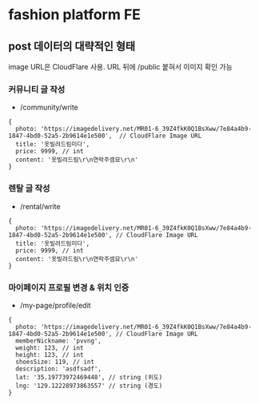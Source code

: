 # fashion platform FE

## post 데이터의 대략적인 형태

image URL은 CloudFlare 사용. URL 뒤에 /public 붙혀서 이미지 확인 가능

### 커뮤니티 글 작성

- /community/write

```
{
  photo: 'https://imagedelivery.net/MR01-6_39Z4fkK0Q1BsXww/7e84a4b9-1847-4bd0-52a5-2b9614e1e500',  // CloudFlare Image URL
  title: '옷빌려드림미다',
  price: 9999, // int
  content: '옷빌려드림\r\n연락주셈묘\r\n'
}
```

### 렌탈 글 작성

- /rental/write

```
{
  photo: 'https://imagedelivery.net/MR01-6_39Z4fkK0Q1BsXww/7e84a4b9-1847-4bd0-52a5-2b9614e1e500', // CloudFlare Image URL
  title: '옷빌려드림미다',
  price: 9999, // int
  content: '옷빌려드림\r\n연락주셈묘\r\n'
}
```

### 마이페이지 프로필 변경 & 위치 인증

- /my-page/profile/edit

```
{
  photo: 'https://imagedelivery.net/MR01-6_39Z4fkK0Q1BsXww/7e84a4b9-1847-4bd0-52a5-2b9614e1e500', // CloudFlare Image URL
  memberNickname: 'pvvng',
  weight: 123, // int
  height: 123, // int
  shoesSize: 119, // int
  description: 'asdfsadf',
  lat: '35.19773972469448', // string (위도)
  lng: '129.12228973863557' // string (경도)
}
```
